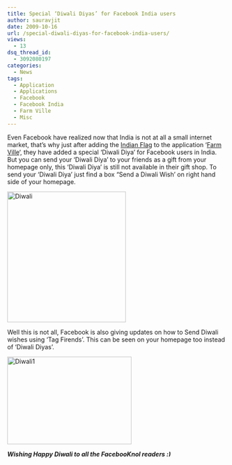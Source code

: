 ```yaml
---
title: Special ‘Diwali Diyas’ for Facebook India users
author: sauravjit
date: 2009-10-16
url: /special-diwali-diyas-for-facebook-india-users/
views:
  - 13
dsq_thread_id:
  - 3092080197
categories:
  - News
tags:
  - Application
  - Applications
  - Facebook
  - Facebook India
  - Farm Ville
  - Misc
---
```

Even Facebook have realized now that India is not at all a small internet market, that&#8217;s why just after adding the <a href="http://www.facebooknol.com/2009/10/13/facebook-finally-added-the-indian-national-flag-in-farm-ville/" onclick="_gaq.push(['_trackEvent', 'outbound-article', 'http://www.facebooknol.com/2009/10/13/facebook-finally-added-the-indian-national-flag-in-farm-ville/', 'Indian Flag']);" target="_self">Indian Flag</a> to the application &#8216;<a href="http://www.facebooknol.com/2009/10/13/facebook-finally-added-the-indian-national-flag-in-farm-ville/" onclick="_gaq.push(['_trackEvent', 'outbound-article', 'http://www.facebooknol.com/2009/10/13/facebook-finally-added-the-indian-national-flag-in-farm-ville/', 'Farm Ville']);" target="_self">Farm Ville</a>&#8216;, they have added a special &#8216;Diwali Diya&#8217; for Facebook users in India. But you can send your &#8216;Diwali Diya&#8217; to your friends as a gift from your homepage only, this &#8216;Diwali Diya&#8217; is still not available in their gift shop. To send your &#8216;Diwali Diya&#8217; just find a box &#8220;Send a Diwali Wish&#8217; on right hand side of your homepage.

<img class="aligncenter size-medium  wp-image-54423" src="http://cdn.devilsworkshop.org/files/2009/10/Diwali-272x300.jpg" alt="Diwali" width="272" height="300" />

Well this is not all, Facebook is also giving updates on how to Send Diwali wishes using &#8216;Tag Firends&#8217;. This can be seen on your homepage too instead of &#8216;Diwali Diyas&#8217;.

<img class="aligncenter size-full wp-image-341" src="http://cdn.devilsworkshop.org/files/2009/10/Diwali1.jpg" alt="Diwali1" width="285" height="201" />

***Wishing Happy Diwali to all the FacebooKnol readers <img src="http://devilsworkshop.org/wp-includes/images/smilies/simple-smile.png" alt=":)" class="wp-smiley" style="height: 1em; max-height: 1em;" />***
